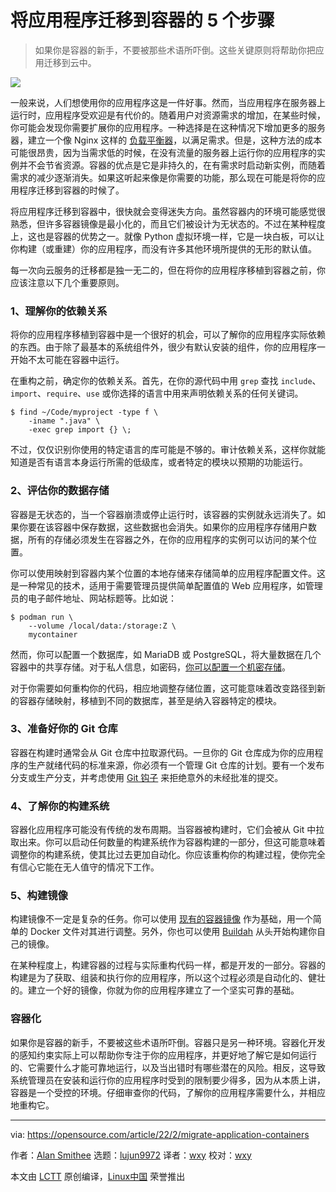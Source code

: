 [#]: subject: "5 steps to migrate your application to containers"
[#]: via: "https://opensource.com/article/22/2/migrate-application-containers"
[#]: author: "Alan Smithee https://opensource.com/users/alansmithee"
[#]: collector: "lujun9972"
[#]: translator: "wxy"
[#]: reviewer: "wxy"
[#]: publisher: "wxy"
[#]: url: "https://linux.cn/article-14273-1.html"

将应用程序迁移到容器的 5 个步骤
======

> 如果你是容器的新手，不要被那些术语所吓倒。这些关键原则将帮助你把应用迁移到云中。

![](https://img.linux.net.cn/data/attachment/album/202202/14/224455i7wz95yiq9hxltw2.jpg)

一般来说，人们想使用你的应用程序这是一件好事。然而，当应用程序在服务器上运行时，应用程序受欢迎是有代价的。随着用户对资源需求的增加，在某些时候，你可能会发现你需要扩展你的应用程序。一种选择是在这种情况下增加更多的服务器，建立一个像 Nginx 这样的 [负载平衡器][2]，以满足需求。但是，这种方法的成本可能很昂贵，因为当需求低的时候，在没有流量的服务器上运行你的应用程序的实例并不会节省资源。容器的优点是它是非持久的，在有需求时启动新实例，而随着需求的减少逐渐消失。如果这听起来像是你需要的功能，那么现在可能是将你的应用程序迁移到容器的时候了。

将应用程序迁移到容器中，很快就会变得迷失方向。虽然容器内的环境可能感觉很熟悉，但许多容器镜像是最小化的，而且它们被设计为无状态的。不过在某种程度上，这也是容器的优势之一。就像 Python 虚拟环境一样，它是一块白板，可以让你构建（或重建）你的应用程序，而没有许多其他环境所提供的无形的默认值。

每一次向云服务的迁移都是独一无二的，但在将你的应用程序移植到容器之前，你应该注意以下几个重要原则。

### 1、理解你的依赖关系

将你的应用程序移植到容器中是一个很好的机会，可以了解你的应用程序实际依赖的东西。由于除了最基本的系统组件外，很少有默认安装的组件，你的应用程序一开始不太可能在容器中运行。

在重构之前，确定你的依赖关系。首先，在你的源代码中用 `grep` 查找 `include`、`import`、`require`、`use` 或你选择的语言中用来声明依赖关系的任何关键词。

```
$ find ~/Code/myproject -type f \
    -iname ".java" \
    -exec grep import {} \;
```

不过，仅仅识别你使用的特定语言的库可能是不够的。审计依赖关系，这样你就能知道是否有语言本身运行所需的低级库，或者特定的模块以预期的功能运行。

### 2、评估你的数据存储

容器是无状态的，当一个容器崩溃或停止运行时，该容器的实例就永远消失了。如果你要在该容器中保存数据，这些数据也会消失。如果你的应用程序存储用户数据，所有的存储必须发生在容器之外，在你的应用程序的实例可以访问的某个位置。

你可以使用映射到容器内某个位置的本地存储来存储简单的应用程序配置文件。这是一种常见的技术，适用于需要管理员提供简单配置值的 Web 应用程序，如管理员的电子邮件地址、网站标题等。比如说：

```
$ podman run \
    --volume /local/data:/storage:Z \
    mycontainer
```

然而，你可以配置一个数据库，如 MariaDB 或 PostgreSQL，将大量数据在几个容器中的共享存储。对于私人信息，如密码，[你可以配置一个机密存储][3]。

对于你需要如何重构你的代码，相应地调整存储位置，这可能意味着改变路径到新的容器存储映射，移植到不同的数据库，甚至是纳入容器特定的模块。

### 3、准备好你的 Git 仓库

容器在构建时通常会从 Git 仓库中拉取源代码。一旦你的 Git 仓库成为你的应用程序的生产就绪代码的标准来源，你必须有一个管理 Git 仓库的计划。要有一个发布分支或生产分支，并考虑使用 [Git 钩子][5] 来拒绝意外的未经批准的提交。

### 4、了解你的构建系统

容器化应用程序可能没有传统的发布周期。当容器被构建时，它们会被从 Git 中拉取出来。你可以启动任何数量的构建系统作为容器构建的一部分，但这可能意味着调整你的构建系统，使其比过去更加自动化。你应该重构你的构建过程，使你完全有信心它能在无人值守的情况下工作。

### 5、构建镜像

构建镜像不一定是复杂的任务。你可以使用 [现有的容器镜像][6] 作为基础，用一个简单的 Docker 文件对其进行调整。另外，你也可以使用 [Buildah][7] 从头开始构建你自己的镜像。

在某种程度上，构建容器的过程与实际重构代码一样，都是开发的一部分。容器的构建是为了获取、组装和执行你的应用程序，所以这个过程必须是自动化的、健壮的。建立一个好的镜像，你就为你的应用程序建立了一个坚实可靠的基础。

### 容器化

如果你是容器的新手，不要被这些术语所吓倒。容器只是另一种环境。容器化开发的感知约束实际上可以帮助你专注于你的应用程序，并更好地了解它是如何运行的、它需要什么才能可靠地运行，以及当出错时有哪些潜在的风险。相反，这导致系统管理员在安装和运行你的应用程序时受到的限制要少得多，因为从本质上讲，容器是一个受控的环境。仔细审查你的代码，了解你的应用程序需要什么，并相应地重构它。

--------------------------------------------------------------------------------

via: https://opensource.com/article/22/2/migrate-application-containers

作者：[Alan Smithee][a]
选题：[lujun9972][b]
译者：[wxy](https://github.com/wxy)
校对：[wxy](https://github.com/wxy)

本文由 [LCTT](https://github.com/LCTT/TranslateProject) 原创编译，[Linux中国](https://linux.cn/) 荣誉推出

[a]: https://opensource.com/users/alansmithee
[b]: https://github.com/lujun9972
[1]: https://opensource.com/sites/default/files/styles/image-full-size/public/lead-images/business_clouds.png?itok=IRsi1qOF (A person holding on to clouds that look like balloons)
[2]: https://opensource.com/article/21/4/load-balancing
[3]: https://www.redhat.com/sysadmin/new-podman-secrets-command
[4]: https://opensource.com/downloads/mariadb-mysql-cheat-sheet
[5]: http://redhat.com/sysadmin/git-hooks
[6]: https://www.redhat.com/sysadmin/top-container-images
[7]: https://opensource.com/article/22/1/build-your-own-container-scratch
